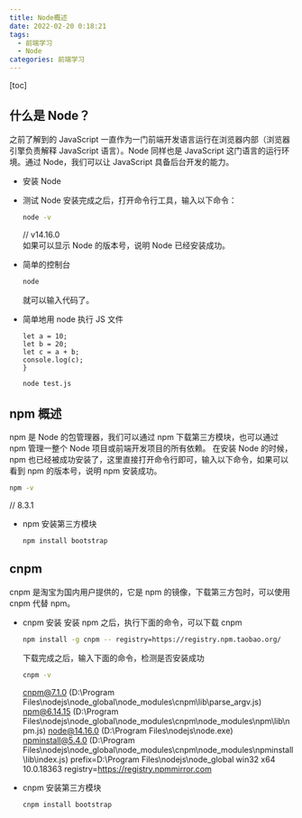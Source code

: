 ```yaml
---
title: Node概述
date: 2022-02-20 0:18:21
tags:
  - 前端学习
  - Node
categories: 前端学习
---
```


<!-- toc -->
<!--more-->

[toc]

## 什么是 Node？

之前了解到的 JavaScript 一直作为一门前端开发语言运行在浏览器内部（浏览器引擎负责解释 JavaScript 语言）。Node 同样也是 JavaScript 这门语言的运行环境。通过 Node，我们可以让 JavaScript 具备后台开发的能力。

- 安装 Node
- 测试 Node
  安装完成之后，打开命令行工具，输入以下命令：
  ```bash
  node -v
  ```
  // v14.16.0  
  如果可以显示 Node 的版本号，说明 Node 已经安装成功。
- 简单的控制台
  ```bash
  node
  ```
  就可以输入代码了。
- 简单地用 node 执行 JS 文件

  ```JS
  let a = 10;
  let b = 20;
  let c = a + b;
  console.log(c);
  }
  ```

  ```bash
  node test.js
  ```

## npm 概述

npm 是 Node 的包管理器，我们可以通过 npm 下载第三方模块，也可以通过 npm 管理一整个 Node 项目或前端开发项目的所有依赖。
在安装 Node 的时候，npm 也已经被成功安装了，这里直接打开命令行即可，输入以下命令，如果可以看到 npm 的版本号，说明 npm 安装成功。

```bash
npm -v
```

// 8.3.1

- npm 安装第三方模块

  ```bash
  npm install bootstrap
  ```

## cnpm

cnpm 是淘宝为国内用户提供的，它是 npm 的镜像，下载第三方包时，可以使用 cnpm 代替 npm。

- cnpm 安装
  安装 npm 之后，执行下面的命令，可以下载 cnpm

  ```bash
  npm install -g cnpm -- registry=https://registry.npm.taobao.org/
  ```

  下载完成之后，输入下面的命令，检测是否安装成功

  ```bash
  cnpm -v
  ```

  cnpm@7.1.0 (D:\Program Files\nodejs\node_global\node_modules\cnpm\lib\parse_argv.js)
  npm@6.14.15 (D:\Program Files\nodejs\node_global\node_modules\cnpm\node_modules\npm\lib\npm.js)
  node@14.16.0 (D:\Program Files\nodejs\node.exe)
  npminstall@5.4.0 (D:\Program Files\nodejs\node_global\node_modules\cnpm\node_modules\npminstall\lib\index.js)
  prefix=D:\Program Files\nodejs\node_global
  win32 x64 10.0.18363
  registry=https://registry.npmmirror.com

- cnpm 安装第三方模块

  ```bash
  cnpm install bootstrap
  ```
